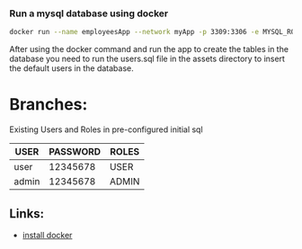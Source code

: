 ### Run a mysql database using docker

```bash
docker run --name employeesApp --network myApp -p 3309:3306 -e MYSQL_ROOT_PASSWORD=your_password -e MYSQL_DATABASE=Management -d mysql:8.0
```
After using the docker command and run the app to create the tables in the database you need to run the users.sql file in the assets directory to 
insert the default users in the database.

# Branches:
Existing Users and Roles in pre-configured initial sql

| USER   | PASSWORD | ROLES  |
|--------|----------|--------|
| user   | 12345678 | USER   |
| admin  | 12345678 | ADMIN  |
 

## Links:
* [install docker](https://tinyurl.com/2m3bhahn)
